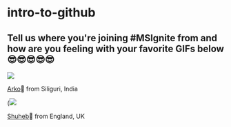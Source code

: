 # intro-to-github

## Tell us where you're joining #MSIgnite from and how are you feeling with your favorite GIFs below 😎😎😎😎😎
![](https://media.giphy.com/media/l41JK10Ccw26RV9PW/giphy.gif)

[Arko](https://twitter.com/arkodyutisaha)📍 from Siliguri, India 

(![](https://media.giphy.com/media/9PgvV8ale90lQwfQTZ/giphy.gif)

[Shuheb](https://www.linkedin.com/in/shuhebahmed/)📍 from England, UK

